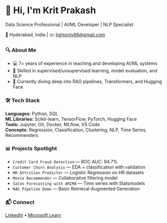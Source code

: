 # 👋 Hi, I'm Krit Prakash

Data Science Professional | AI/ML Developer | NLP Specialist
 
📍 Hyderabad, India | ✉️ lightonly66@gmail.com  


### 🔍 About Me
- 💻 7+ years of experience in teaching and developing AI/ML systems
- 🧪 Skilled in supervised/unsupervised learning, model evaluation, and NLP
- 🚀 Currently diving deep into RAG pipelines, Transformers, and Hugging Face


### 🛠️ Tech Stack
**Languages:** Python, SQL  
**ML Libraries:** Scikit-learn, TensorFlow, PyTorch, Hugging Face  
**Tools:** Jupyter, Git, Docker, MLflow, VS Code  
**Concepts:** Regression, Classification, Clustering, NLP, Time Series, Recommenders


### 📊 Projects Spotlight
- `Credit Card Fraud Detection` — ROC AUC: 94.7%  
- `Customer Churn Analysis` — EDA + classification with validation  
- `HR Attrition Predictor` — Logistic Regression on HR datasets  
- `Movie Recommender` — Collaborative filtering model  
- `Sales Forecasting with ARIMA` — Time series with Statsmodels  
- `RAG Pipeline Demo` — Basic Retrieval-Augmented Generation

### 📬 Connect
[LinkedIn](https://linkedin.com/in/krit-prakash-9a32a1246) • [Microsoft Learn](https://learn.microsoft.com/en-us/users/lightonly66-2463/)
